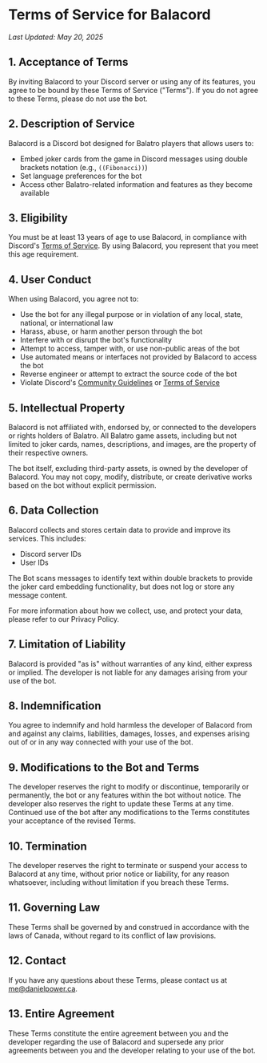 # Terms of Service for Balacord

*Last Updated: May 20, 2025*

## 1. Acceptance of Terms

By inviting Balacord to your Discord server or using any of its features, you agree to be bound by these Terms of Service ("Terms"). If you do not agree to these Terms, please do not use the bot.

## 2. Description of Service

Balacord is a Discord bot designed for Balatro players that allows users to:
- Embed joker cards from the game in Discord messages using double brackets notation (e.g., `((Fibonacci))`)
- Set language preferences for the bot
- Access other Balatro-related information and features as they become available

## 3. Eligibility

You must be at least 13 years of age to use Balacord, in compliance with Discord's [Terms of Service](https://discord.com/terms). By using Balacord, you represent that you meet this age requirement.

## 4. User Conduct

When using Balacord, you agree not to:
- Use the bot for any illegal purpose or in violation of any local, state, national, or international law
- Harass, abuse, or harm another person through the bot
- Interfere with or disrupt the bot's functionality
- Attempt to access, tamper with, or use non-public areas of the bot
- Use automated means or interfaces not provided by Balacord to access the bot
- Reverse engineer or attempt to extract the source code of the bot
- Violate Discord's [Community Guidelines](https://discord.com/guidelines) or [Terms of Service](https://discord.com/terms)

## 5. Intellectual Property

Balacord is not affiliated with, endorsed by, or connected to the developers or rights holders of Balatro. All Balatro game assets, including but not limited to joker cards, names, descriptions, and images, are the property of their respective owners.

The bot itself, excluding third-party assets, is owned by the developer of Balacord. You may not copy, modify, distribute, or create derivative works based on the bot without explicit permission.

## 6. Data Collection

Balacord collects and stores certain data to provide and improve its services. This includes:
- Discord server IDs
- User IDs

The Bot scans messages to identify text within double brackets to provide the joker card embedding functionality, but does not log or store any message content.

For more information about how we collect, use, and protect your data, please refer to our Privacy Policy.

## 7. Limitation of Liability

Balacord is provided "as is" without warranties of any kind, either express or implied. The developer is not liable for any damages arising from your use of the bot.

## 8. Indemnification

You agree to indemnify and hold harmless the developer of Balacord from and against any claims, liabilities, damages, losses, and expenses arising out of or in any way connected with your use of the bot.

## 9. Modifications to the Bot and Terms

The developer reserves the right to modify or discontinue, temporarily or permanently, the bot or any features within the bot without notice. The developer also reserves the right to update these Terms at any time. Continued use of the bot after any modifications to the Terms constitutes your acceptance of the revised Terms.

## 10. Termination

The developer reserves the right to terminate or suspend your access to Balacord at any time, without prior notice or liability, for any reason whatsoever, including without limitation if you breach these Terms.

## 11. Governing Law

These Terms shall be governed by and construed in accordance with the laws of Canada, without regard to its conflict of law provisions.

## 12. Contact

If you have any questions about these Terms, please contact us at me@danielpower.ca.

## 13. Entire Agreement

These Terms constitute the entire agreement between you and the developer regarding the use of Balacord and supersede any prior agreements between you and the developer relating to your use of the bot.
